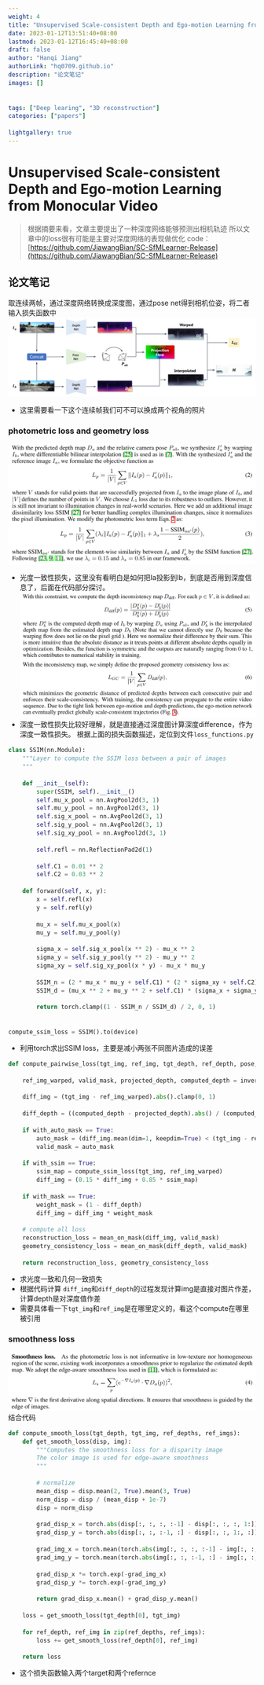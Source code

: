 ```yaml
---
weight: 4
title: "Unsupervised Scale-consistent Depth and Ego-motion Learning from Monocular Video"
date: 2023-01-12T13:51:40+08:00
lastmod: 2023-01-12T16:45:40+08:00
draft: false
author: "Hanqi Jiang"
authorLink: "hq0709.github.io"
description: "论文笔记"
images: []


tags: ["Deep learing", "3D reconstruction"]
categories: ["papers"]

lightgallery: true
---
```


# Unsupervised Scale-consistent Depth and Ego-motion Learning from Monocular Video

> 根据摘要来看，文章主要提出了一种深度网络能够预测出相机轨迹
>  所以文章中的loss很有可能是主要对深度网络的表现做优化
>  code：[https://github.com/JiawangBian/SC-SfMLearner-Release](https://github.com/JiawangBian/SC-SfMLearner-Release)

## 论文笔记
取连续两帧，通过深度网络转换成深度图，通过pose net得到相机位姿，将二者输入损失函数中![网络架构图](DraggedImage.png)
* 这里需要看一下这个连续帧我们可不可以换成两个视角的照片
### photometric loss and geometry loss
![phtotometric loss](DraggedImage-1.png)
* 光度一致性损失，这里没有看明白是如何把Ia投影到Ib，到底是否用到深度信息了，后面在代码部分探讨。
![geometry consistency loss](DraggedImage-2.png)
* 深度一致性损失比较好理解，就是直接通过深度图计算深度difference，作为深度一致性损失。
根据上面的损失函数描述，定位到文件`loss_functions.py`
```python
class SSIM(nn.Module):
    """Layer to compute the SSIM loss between a pair of images
    """

    def __init__(self):
        super(SSIM, self).__init__()
        self.mu_x_pool = nn.AvgPool2d(3, 1)
        self.mu_y_pool = nn.AvgPool2d(3, 1)
        self.sig_x_pool = nn.AvgPool2d(3, 1)
        self.sig_y_pool = nn.AvgPool2d(3, 1)
        self.sig_xy_pool = nn.AvgPool2d(3, 1)

        self.refl = nn.ReflectionPad2d(1)

        self.C1 = 0.01 ** 2
        self.C2 = 0.03 ** 2

    def forward(self, x, y):
        x = self.refl(x)
        y = self.refl(y)

        mu_x = self.mu_x_pool(x)
        mu_y = self.mu_y_pool(y)

        sigma_x = self.sig_x_pool(x ** 2) - mu_x ** 2
        sigma_y = self.sig_y_pool(y ** 2) - mu_y ** 2
        sigma_xy = self.sig_xy_pool(x * y) - mu_x * mu_y

        SSIM_n = (2 * mu_x * mu_y + self.C1) * (2 * sigma_xy + self.C2)
        SSIM_d = (mu_x ** 2 + mu_y ** 2 + self.C1) * (sigma_x + sigma_y + self.C2)

        return torch.clamp((1 - SSIM_n / SSIM_d) / 2, 0, 1)


compute_ssim_loss = SSIM().to(device)
```
* 利用torch求出SSIM loss，主要是减小两张不同图片造成的误差
```python
def compute_pairwise_loss(tgt_img, ref_img, tgt_depth, ref_depth, pose, intrinsic, with_ssim, with_mask, with_auto_mask, padding_mode):

    ref_img_warped, valid_mask, projected_depth, computed_depth = inverse_warp2(ref_img, tgt_depth, ref_depth, pose, intrinsic, padding_mode)

    diff_img = (tgt_img - ref_img_warped).abs().clamp(0, 1)

    diff_depth = ((computed_depth - projected_depth).abs() / (computed_depth + projected_depth)).clamp(0, 1)

    if with_auto_mask == True:
        auto_mask = (diff_img.mean(dim=1, keepdim=True) < (tgt_img - ref_img).abs().mean(dim=1, keepdim=True)).float() * valid_mask
        valid_mask = auto_mask

    if with_ssim == True:
        ssim_map = compute_ssim_loss(tgt_img, ref_img_warped)
        diff_img = (0.15 * diff_img + 0.85 * ssim_map)

    if with_mask == True:
        weight_mask = (1 - diff_depth)
        diff_img = diff_img * weight_mask

    # compute all loss
    reconstruction_loss = mean_on_mask(diff_img, valid_mask)
    geometry_consistency_loss = mean_on_mask(diff_depth, valid_mask)

    return reconstruction_loss, geometry_consistency_loss
```
* 求光度一致和几何一致损失
* 根据代码计算 `diff_img`和`diff_depth`的过程发现计算img是直接对图片作差，计算depth是对深度值作差
* 需要具体看一下`tgt_img`和`ref_img`是在哪里定义的，看这个compute在哪里被引用
### smoothness loss
![](DraggedImage-3.png)
结合代码
```python
def compute_smooth_loss(tgt_depth, tgt_img, ref_depths, ref_imgs):
    def get_smooth_loss(disp, img):
        """Computes the smoothness loss for a disparity image
        The color image is used for edge-aware smoothness
        """

        # normalize
        mean_disp = disp.mean(2, True).mean(3, True)
        norm_disp = disp / (mean_disp + 1e-7)
        disp = norm_disp

        grad_disp_x = torch.abs(disp[:, :, :, :-1] - disp[:, :, :, 1:])
        grad_disp_y = torch.abs(disp[:, :, :-1, :] - disp[:, :, 1:, :])

        grad_img_x = torch.mean(torch.abs(img[:, :, :, :-1] - img[:, :, :, 1:]), 1, keepdim=True)
        grad_img_y = torch.mean(torch.abs(img[:, :, :-1, :] - img[:, :, 1:, :]), 1, keepdim=True)

        grad_disp_x *= torch.exp(-grad_img_x)
        grad_disp_y *= torch.exp(-grad_img_y)

        return grad_disp_x.mean() + grad_disp_y.mean()

    loss = get_smooth_loss(tgt_depth[0], tgt_img)

    for ref_depth, ref_img in zip(ref_depths, ref_imgs):
        loss += get_smooth_loss(ref_depth[0], ref_img)

    return loss
```
* 这个损失函数输入两个target和两个refernce